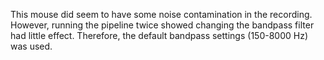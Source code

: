 This mouse did seem to have some noise contamination in the recording. 
However, running the pipeline twice showed changing the bandpass filter
had little effect. Therefore, the default bandpass settings (150-8000 Hz)
was used.
